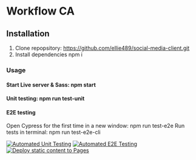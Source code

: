 # Workflow CA

## Installation
1. Clone repopsitory: https://github.com/ellie489/social-media-client.git
2. Install dependencies npm i

### Usage
#### Start Live server & Sass: npm start
#### Unit testing: npm run test-unit
#### E2E testing
Open Cypress for the first time in a new window: npm run test-e2e 
Run tests in terminal: npm run test-e2e-cli 


[![Automated Unit Testing](https://github.com/ellie489/social-media-client/actions/workflows/unit-test.yml/badge.svg)](https://github.com/ellie489/social-media-client/actions/workflows/unit-test.yml)
[![Automated E2E Testing](https://github.com/ellie489/social-media-client/actions/workflows/e2e-test.yml/badge.svg)](https://github.com/ellie489/social-media-client/actions/workflows/e2e-test.yml)
[![Deploy static content to Pages](https://github.com/ellie489/social-media-client/actions/workflows/pages.yml/badge.svg)](https://github.com/ellie489/social-media-client/actions/workflows/pages.yml)
